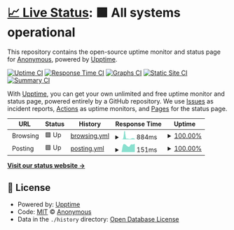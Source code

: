 # [📈 Live Status](https://status.lolcow.farm): <!--live status--> **🟩 All systems operational**

This repository contains the open-source uptime monitor and status page for [Anonymous](https://status.lolcow.farm), powered by [Upptime](https://github.com/upptime/upptime).

[![Uptime CI](https://github.com/LCstatus/LCstatus.github.io/workflows/Uptime%20CI/badge.svg)](https://github.com/LCstatus/LCstatus.github.io/actions?query=workflow%3A%22Uptime+CI%22)
[![Response Time CI](https://github.com/LCstatus/LCstatus.github.io/workflows/Response%20Time%20CI/badge.svg)](https://github.com/LCstatus/LCstatus.github.io/actions?query=workflow%3A%22Response+Time+CI%22)
[![Graphs CI](https://github.com/LCstatus/LCstatus.github.io/workflows/Graphs%20CI/badge.svg)](https://github.com/LCstatus/LCstatus.github.io/actions?query=workflow%3A%22Graphs+CI%22)
[![Static Site CI](https://github.com/LCstatus/LCstatus.github.io/workflows/Static%20Site%20CI/badge.svg)](https://github.com/LCstatus/LCstatus.github.io/actions?query=workflow%3A%22Static+Site+CI%22)
[![Summary CI](https://github.com/LCstatus/LCstatus.github.io/workflows/Summary%20CI/badge.svg)](https://github.com/LCstatus/LCstatus.github.io/actions?query=workflow%3A%22Summary+CI%22)

With [Upptime](https://upptime.js.org), you can get your own unlimited and free uptime monitor and status page, powered entirely by a GitHub repository. We use [Issues](https://github.com/LCstatus/LCstatus.github.io/issues) as incident reports, [Actions](https://github.com/LCstatus/LCstatus.github.io/actions) as uptime monitors, and [Pages](https://status.lolcow.farm) for the status page.

<!--start: status pages-->
<!-- This summary is generated by Upptime (https://github.com/upptime/upptime) -->
<!-- Do not edit this manually, your changes will be overwritten -->
<!-- prettier-ignore -->
| URL | Status | History | Response Time | Uptime |
| --- | ------ | ------- | ------------- | ------ |
| <img alt="" src="https://icons.duckduckgo.com/ip3/null.ico" height="13"> Browsing | 🟩 Up | [browsing.yml](https://github.com/LCstatus/LCstatus.github.io/commits/HEAD/history/browsing.yml) | <details><summary><img alt="Response time graph" src="./graphs/browsing/response-time-week.png" height="20"> 884ms</summary><br><a href="https://status.lolcow.farm/history/browsing"><img alt="Response time 546" src="https://img.shields.io/endpoint?url=https%3A%2F%2Fraw.githubusercontent.com%2FLCstatus%2FLCstatus.github.io%2FHEAD%2Fapi%2Fbrowsing%2Fresponse-time.json"></a><br><a href="https://status.lolcow.farm/history/browsing"><img alt="24-hour response time 456" src="https://img.shields.io/endpoint?url=https%3A%2F%2Fraw.githubusercontent.com%2FLCstatus%2FLCstatus.github.io%2FHEAD%2Fapi%2Fbrowsing%2Fresponse-time-day.json"></a><br><a href="https://status.lolcow.farm/history/browsing"><img alt="7-day response time 884" src="https://img.shields.io/endpoint?url=https%3A%2F%2Fraw.githubusercontent.com%2FLCstatus%2FLCstatus.github.io%2FHEAD%2Fapi%2Fbrowsing%2Fresponse-time-week.json"></a><br><a href="https://status.lolcow.farm/history/browsing"><img alt="30-day response time 554" src="https://img.shields.io/endpoint?url=https%3A%2F%2Fraw.githubusercontent.com%2FLCstatus%2FLCstatus.github.io%2FHEAD%2Fapi%2Fbrowsing%2Fresponse-time-month.json"></a><br><a href="https://status.lolcow.farm/history/browsing"><img alt="1-year response time 579" src="https://img.shields.io/endpoint?url=https%3A%2F%2Fraw.githubusercontent.com%2FLCstatus%2FLCstatus.github.io%2FHEAD%2Fapi%2Fbrowsing%2Fresponse-time-year.json"></a></details> | <details><summary><a href="https://status.lolcow.farm/history/browsing">100.00%</a></summary><a href="https://status.lolcow.farm/history/browsing"><img alt="All-time uptime 98.57%" src="https://img.shields.io/endpoint?url=https%3A%2F%2Fraw.githubusercontent.com%2FLCstatus%2FLCstatus.github.io%2FHEAD%2Fapi%2Fbrowsing%2Fuptime.json"></a><br><a href="https://status.lolcow.farm/history/browsing"><img alt="24-hour uptime 100.00%" src="https://img.shields.io/endpoint?url=https%3A%2F%2Fraw.githubusercontent.com%2FLCstatus%2FLCstatus.github.io%2FHEAD%2Fapi%2Fbrowsing%2Fuptime-day.json"></a><br><a href="https://status.lolcow.farm/history/browsing"><img alt="7-day uptime 100.00%" src="https://img.shields.io/endpoint?url=https%3A%2F%2Fraw.githubusercontent.com%2FLCstatus%2FLCstatus.github.io%2FHEAD%2Fapi%2Fbrowsing%2Fuptime-week.json"></a><br><a href="https://status.lolcow.farm/history/browsing"><img alt="30-day uptime 100.00%" src="https://img.shields.io/endpoint?url=https%3A%2F%2Fraw.githubusercontent.com%2FLCstatus%2FLCstatus.github.io%2FHEAD%2Fapi%2Fbrowsing%2Fuptime-month.json"></a><br><a href="https://status.lolcow.farm/history/browsing"><img alt="1-year uptime 99.89%" src="https://img.shields.io/endpoint?url=https%3A%2F%2Fraw.githubusercontent.com%2FLCstatus%2FLCstatus.github.io%2FHEAD%2Fapi%2Fbrowsing%2Fuptime-year.json"></a></details>
| <img alt="" src="https://icons.duckduckgo.com/ip3/null.ico" height="13"> Posting | 🟩 Up | [posting.yml](https://github.com/LCstatus/LCstatus.github.io/commits/HEAD/history/posting.yml) | <details><summary><img alt="Response time graph" src="./graphs/posting/response-time-week.png" height="20"> 151ms</summary><br><a href="https://status.lolcow.farm/history/posting"><img alt="Response time 252" src="https://img.shields.io/endpoint?url=https%3A%2F%2Fraw.githubusercontent.com%2FLCstatus%2FLCstatus.github.io%2FHEAD%2Fapi%2Fposting%2Fresponse-time.json"></a><br><a href="https://status.lolcow.farm/history/posting"><img alt="24-hour response time 106" src="https://img.shields.io/endpoint?url=https%3A%2F%2Fraw.githubusercontent.com%2FLCstatus%2FLCstatus.github.io%2FHEAD%2Fapi%2Fposting%2Fresponse-time-day.json"></a><br><a href="https://status.lolcow.farm/history/posting"><img alt="7-day response time 151" src="https://img.shields.io/endpoint?url=https%3A%2F%2Fraw.githubusercontent.com%2FLCstatus%2FLCstatus.github.io%2FHEAD%2Fapi%2Fposting%2Fresponse-time-week.json"></a><br><a href="https://status.lolcow.farm/history/posting"><img alt="30-day response time 146" src="https://img.shields.io/endpoint?url=https%3A%2F%2Fraw.githubusercontent.com%2FLCstatus%2FLCstatus.github.io%2FHEAD%2Fapi%2Fposting%2Fresponse-time-month.json"></a><br><a href="https://status.lolcow.farm/history/posting"><img alt="1-year response time 291" src="https://img.shields.io/endpoint?url=https%3A%2F%2Fraw.githubusercontent.com%2FLCstatus%2FLCstatus.github.io%2FHEAD%2Fapi%2Fposting%2Fresponse-time-year.json"></a></details> | <details><summary><a href="https://status.lolcow.farm/history/posting">100.00%</a></summary><a href="https://status.lolcow.farm/history/posting"><img alt="All-time uptime 98.53%" src="https://img.shields.io/endpoint?url=https%3A%2F%2Fraw.githubusercontent.com%2FLCstatus%2FLCstatus.github.io%2FHEAD%2Fapi%2Fposting%2Fuptime.json"></a><br><a href="https://status.lolcow.farm/history/posting"><img alt="24-hour uptime 100.00%" src="https://img.shields.io/endpoint?url=https%3A%2F%2Fraw.githubusercontent.com%2FLCstatus%2FLCstatus.github.io%2FHEAD%2Fapi%2Fposting%2Fuptime-day.json"></a><br><a href="https://status.lolcow.farm/history/posting"><img alt="7-day uptime 100.00%" src="https://img.shields.io/endpoint?url=https%3A%2F%2Fraw.githubusercontent.com%2FLCstatus%2FLCstatus.github.io%2FHEAD%2Fapi%2Fposting%2Fuptime-week.json"></a><br><a href="https://status.lolcow.farm/history/posting"><img alt="30-day uptime 100.00%" src="https://img.shields.io/endpoint?url=https%3A%2F%2Fraw.githubusercontent.com%2FLCstatus%2FLCstatus.github.io%2FHEAD%2Fapi%2Fposting%2Fuptime-month.json"></a><br><a href="https://status.lolcow.farm/history/posting"><img alt="1-year uptime 99.88%" src="https://img.shields.io/endpoint?url=https%3A%2F%2Fraw.githubusercontent.com%2FLCstatus%2FLCstatus.github.io%2FHEAD%2Fapi%2Fposting%2Fuptime-year.json"></a></details>

<!--end: status pages-->

[**Visit our status website →**](https://status.lolcow.farm)

## 📄 License

- Powered by: [Upptime](https://github.com/upptime/upptime)
- Code: [MIT](./LICENSE) © [Anonymous](https://status.lolcow.farm)
- Data in the `./history` directory: [Open Database License](https://opendatacommons.org/licenses/odbl/1-0/)
